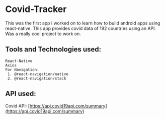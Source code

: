 # Covid-Tracker
This was the first app i worked on to learn how to build android apps using react-native.
This app provides covid data of 192 countries using an API. Was a really cool project to work on.
## Tools and Technologies used:
```
React-Native
Axios
For Navigation:
 1. @react-navigation/native
 2. @react-navigation/stack
```
## API used:
Covid API: [https://api.covid19api.com/summary](https://api.covid19api.com/summary)
